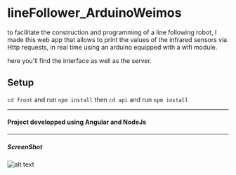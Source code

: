 # lineFollower_ArduinoWeimos

to facilitate the construction and programming of a line following robot, I made this web app that allows to print the values of the infrared sensors via Http requests, in real time using an arduino equipped with a wifi module.

here you'll find the interface as well as the server.

## Setup 

`cd front` and run `npm install` then `cd api` and run `npm install`


<Enter>

------------------------

#### Project developped using Angular and NodeJs
-------------

##### ScreenShot

![alt text](https://preview.ibb.co/hWKNUS/Untitled_2.png")



